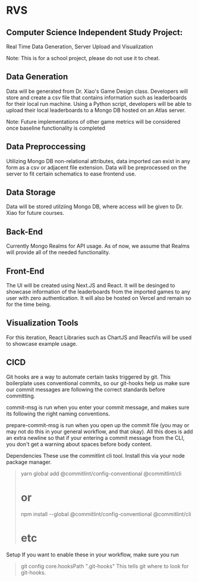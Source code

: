 # RVS
## Computer Science Independent Study Project:
Real Time Data Generation, Server Upload and Visualization


Note: This is for a school project, please do not use it to cheat.


## Data Generation
Data will be generated from Dr. Xiao's Game Design class. Developers
will store and create a csv file that contains information such as leaderboards
for their local run machine. Using a Python script, developers will be able to upload 
their local leaderboards to a Mongo DB hosted on an Atlas server.

Note: Future implementations of other game metrics will be considered once baseline functionality
is completed

## Data Preproccessing
Utilizing Mongo DB non-relational attributes, data imported can exist in any form as a 
csv or adjacent file extension. Data will be preprocessed on the server to fit certain schematics
to ease frontend use.

## Data Storage
Data will be stored utilziing Mongo DB, where access will be given to Dr. Xiao for future
courses.

## Back-End
Currently Mongo Realms for API usage. As of now, we assume that Realms will provide all 
of the needed functionality.

## Front-End
The UI will be created using Next.JS and React. It will be desinged to showcase information
of the leaderboards from the imported games to any user with zero authentication. It will also
be hosted on Vercel and remain so for the time being. 

## Visualization Tools
For this iteration, React Libraries such as ChartJS and ReactVis will be used to showcase 
example usage.

## CICD
Git hooks are a way to automate certain tasks triggered by git. This boilerplate uses conventional commits, so our git-hooks help us make sure our commit messages are following the correct standards before committing.

commit-msg is run when you enter your commit message, and makes sure its following the right naming conventions.

prepare-commit-msg is run when you open up the commit file (you may or may not do this in your general workflow, and that okay). All this does is add an extra newline so that if your entering a commit message from the CLI, you don't get a warning about spaces before body content.

Dependencies
These use the commitlint cli tool. Install this via your node package manager.

>yarn global add @commitlint/config-conventional @commitlint/cli
># or
>npm install --global @commitlint/config-conventional @commitlint/cli
># etc

Setup
If you want to enable these in your workflow, make sure you run

>git config core.hooksPath ".git-hooks"
This tells git where to look for git-hooks.
